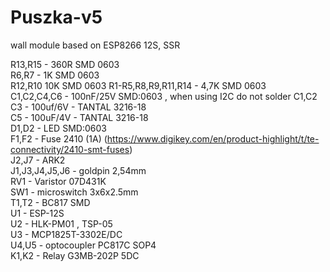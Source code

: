 # Puszka-v5
wall module based on ESP8266 12S, SSR

R13,R15 - 360R SMD 0603  
R6,R7 - 1K SMD 0603  
R12,R10 10K SMD 0603 
R1-R5,R8,R9,R11,R14 - 4,7K SMD 0603    
C1,C2,C4,C6 - 100nF/25V SMD:0603 , when using I2C do not solder C1,C2  
C3 - 100uf/6V - TANTAL 3216-18  
C5 - 100uF/4V - TANTAL 3216-18  
D1,D2 - LED SMD:0603  
F1,F2 - Fuse 2410 (1A) (https://www.digikey.com/en/product-highlight/t/te-connectivity/2410-smt-fuses)  
J2,J7 - ARK2  	 
J1,J3,J4,J5,J6 - goldpin 2,54mm  
RV1 - Varistor 07D431K  
SW1 - microswitch 3x6x2.5mm  
T1,T2 - BC817 SMD  
U1 - ESP-12S  
U2 - HLK-PM01 , TSP-05  
U3 - MCP1825T-3302E/DC  
U4,U5 - optocoupler PC817C SOP4  
K1,K2 - Relay G3MB-202P 5DC  
 
